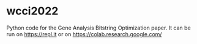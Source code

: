 # wcci2022
Python code for the Gene Analysis Bitstring Optimization paper. It can be run on https://repl.it or on https://colab.research.google.com/ 
